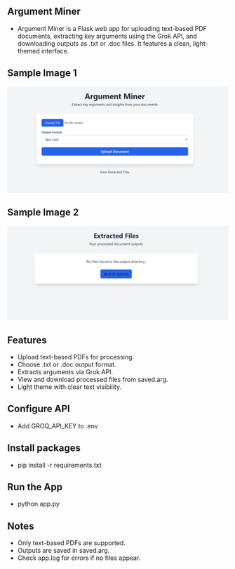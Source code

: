 ## Argument Miner

- Argument Miner is a Flask web app for uploading text-based PDF documents, extracting key arguments using the Grok API, and downloading outputs as .txt or .doc files. It features a clean, light-themed interface.

## Sample Image 1
![image alt](https://github.com/shahil5z/Argument-Miner/blob/9e71bbcfa516fc702229ebc8c7b66acb50a06930/SAMPLE_1.png)

## Sample Image 2
![image alt](https://github.com/shahil5z/Argument-Miner/blob/6be6de3c6bf2698f30ad52a044514dcad9cb298a/SAMPLE_2.png)



## Features

- Upload text-based PDFs for processing.
- Choose .txt or .doc output format.
- Extracts arguments via Grok API.
- View and download processed files from saved.arg.
- Light theme with clear text visibility.

## Configure API

- Add GROQ_API_KEY to .env

## Install packages

- pip install -r requirements.txt

## Run the App

- python app.py

## Notes

- Only text-based PDFs are supported.
- Outputs are saved in saved.arg.
- Check app.log for errors if no files appear.
